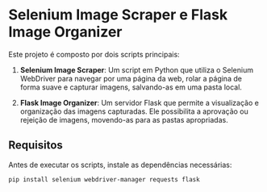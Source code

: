 # Selenium Image Scraper e Flask Image Organizer

Este projeto é composto por dois scripts principais:

1. **Selenium Image Scraper**: Um script em Python que utiliza o Selenium WebDriver para navegar por uma página da web, rolar a página de forma suave e capturar imagens, salvando-as em uma pasta local.

2. **Flask Image Organizer**: Um servidor Flask que permite a visualização e organização das imagens capturadas. Ele possibilita a aprovação ou rejeição de imagens, movendo-as para as pastas apropriadas.

## Requisitos

Antes de executar os scripts, instale as dependências necessárias:

```bash
pip install selenium webdriver-manager requests flask
